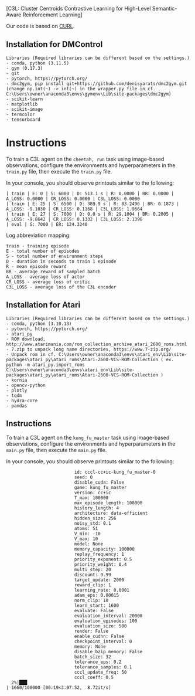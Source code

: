 [C3L: Cluster Centroids Contrastive Learning for High-Level Semantic-Aware Reinforcement Learning]

Our code is based on [CURL](https://github.com/MishaLaskin/curl).

## Installation for DMControl

```
Libraries (Required libraries can be different based on the settings.)
- conda, python (3.11.5)
- gym (0.17.3)
- git
- pytorch, https://pytorch.org/
- dmc2gym, pip install git+https://github.com/denisyarats/dmc2gym.git (change np.int(~) -> int(~) in the wrapper.py file in cf. C:\Users\owner\anaconda3\envs\gymenv\Lib\site-packages\dmc2gym)
- scikit-learn
- matplotlib
- scikit-image
- termcolor
- tensorboard
```

# Instructions
To train a C3L agent on the `cheetah, run` task using image-based observations, configure the environments and hyperparameters in the `train.py` file, then execute the `train.py` file.

In your console, you should observe printouts similar to the following:
```
| train | E: 0 | S: 6000 | D: 513.1 s | R: 0.0000 | BR: 0.0000 | A_LOSS: 0.0000 | CR_LOSS: 0.0000 | C3L_LOSS: 0.0000
| train | E: 25 | S: 6500 | D: 389.9 s | R: 83.2496 | BR: 0.1873 | A_LOSS: -9.1030 | CR_LOSS: 0.1168 | C3L_LOSS: 1.9664
| train | E: 27 | S: 7000 | D: 0.0 s | R: 29.1004 | BR: 0.2005 | A_LOSS: -9.8642 | CR_LOSS: 0.1332 | C3L_LOSS: 2.1396
| eval | S: 7000 | ER: 124.3240
```

Log abbreviation mapping:
```
train - training episode
E - total number of episodes 
S - total number of environment steps
D - duration in seconds to train 1 episode
R - mean episode reward
BR - average reward of sampled batch
A_LOSS - average loss of actor
CR_LOSS - average loss of critic
C3L_LOSS - average loss of the C3L encoder
```


## Installation for Atari

```
Libraries (Required libraries can be different based on the settings.)
- conda, python (3.10.13)
- pytorch, https://pytorch.org/
- atari_py
- ROM download, http://www.atarimania.com/rom_collection_archive_atari_2600_roms.html
- 7.zip to unpack long name directories, https://www.7-zip.org/
- Unpack rom in cf. C:\Users\owner\anaconda3\envs\atari_env\Lib\site-packages\atari_py\atari_roms\Atari-2600-VCS-ROM-Collection ( ex. python -m atari_py.import_roms C:\Users\owner\anaconda3\envs\atari_env\Lib\site-packages\atari_py\atari_roms\Atari-2600-VCS-ROM-Collection )
- kornia
- opencv-python
- plotly
- tqdm
- hydra-core
- pandas
```

## Instructions
To train a C3L agent on the `kung_fu_master` task using image-based observations, configure the environments and hyperparameters in the `main.py` file, then execute the `main.py` file.

In your console, you should observe printouts similar to the following:
```
                          id: cccl-cc+ic-kung_fu_master-0
                          seed: 0
                          disable_cuda: False
                          game: kung_fu_master
                          version: cc+ic
                          T_max: 100000
                          max_episode_length: 108000     
                          history_length: 4
                          architecture: data-efficient   
                          hidden_size: 256
                          noisy_std: 0.1
                          atoms: 51
                          V_min: -10
                          V_max: 10
                          model: None
                          memory_capacity: 100000
                          replay_frequency: 1
                          priority_exponent: 0.5
                          priority_weight: 0.4
                          multi_step: 20
                          discount: 0.99
                          target_update: 2000
                          reward_clip: 1
                          learning_rate: 0.0001
                          adam_eps: 0.00015
                          norm_clip: 10
                          learn_start: 1600
                          evaluate: False
                          evaluation_interval: 20000
                          evaluation_episodes: 100
                          evaluation_size: 500
                          render: False
                          enable_cudnn: False
                          checkpoint_interval: 0
                          memory: None
                          disable_bzip_memory: False
                          batch_size: 32
                          tolerance_eps: 0.2
                          tolerance_samples: 0.1
                          cccl_update_freq: 50
                          cccl_coeff: 0.5
  2%|███                                                                                                                                                                                    | 1660/100000 [00:19<3:07:52,  8.72it/s]
```
